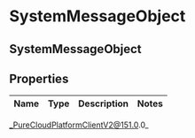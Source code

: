 # SystemMessageObject

## SystemMessageObject

## Properties

|Name | Type | Description | Notes|
|------------ | ------------- | ------------- | -------------|



_PureCloudPlatformClientV2@151.0.0_
